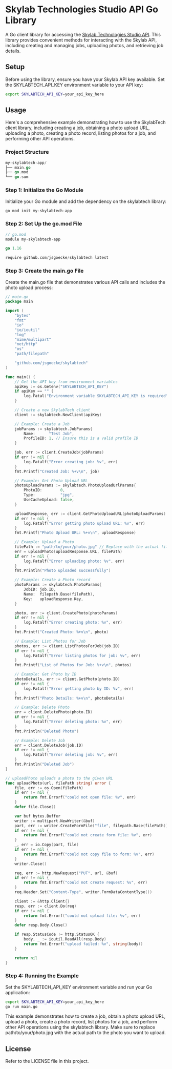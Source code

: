 # Skylab Technologies Studio API Go Library

A Go client library for accessing the [Skylab Technologies Studio API](https://skylabtech.ai). This library provides convenient methods for interacting with the Skylab API, including creating and managing jobs, uploading photos, and retrieving job details.

## Setup

Before using the library, ensure you have your Skylab API key available. Set the  SKYLABTECH_API_KEY environment variable to your API key:

```bash
export SKYLABTECH_API_KEY=your_api_key_here
```

## Usage

Here's a comprehensive example demonstrating how to use the SkylabTech client library, including creating a job, obtaining a photo upload URL, uploading a photo, creating a photo record, listing photos for a job, and performing other API operations.

### Project Structure

```go
my-skylabtech-app/
├── main.go
├── go.mod
└── go.sum
```

### Step 1: Initialize the Go Module
Initialize your Go module and add the dependency on the skylabtech library:

```bash
go mod init my-skylabtech-app
```

### Step 2: Set Up the go.mod File
```go
// go.mod
module my-skylabtech-app

go 1.16

require github.com/jsgoecke/skylabtech latest
```

### Step 3: Create the main.go File
Create the main.go file that demonstrates various API calls and includes the photo upload process:

```go
// main.go
package main

import (
	"bytes"
	"fmt"
	"io"
	"io/ioutil"
	"log"
	"mime/multipart"
	"net/http"
	"os"
	"path/filepath"

	"github.com/jsgoecke/skylabtech"
)

func main() {
	// Get the API key from environment variables
	apiKey := os.Getenv("SKYLABTECH_API_KEY")
	if apiKey == "" {
		log.Fatal("Environment variable SKYLABTECH_API_KEY is required")
	}

	// Create a new SkylabTech client
	client := skylabtech.NewClient(apiKey)

	// Example: Create a Job
	jobParams := skylabtech.JobParams{
		Name:      "Test Job",
		ProfileID: 1, // Ensure this is a valid profile ID
	}

	job, err := client.CreateJob(jobParams)
	if err != nil {
		log.Fatalf("Error creating job: %v", err)
	}
	fmt.Printf("Created Job: %+v\n", job)

	// Example: Get Photo Upload URL
	photoUploadParams := skylabtech.PhotoUploadUrlParams{
		PhotoID:        0,
		Type:           "jpg",
		UseCacheUpload: false,
	}

	uploadResponse, err := client.GetPhotoUploadURL(photoUploadParams)
	if err != nil {
		log.Fatalf("Error getting photo upload URL: %v", err)
	}
	fmt.Printf("Photo Upload URL: %+v\n", uploadResponse)

	// Example: Upload a Photo
	filePath := "path/to/your/photo.jpg" // Replace with the actual file path
	err = uploadPhoto(uploadResponse.URL, filePath)
	if err != nil {
		log.Fatalf("Error uploading photo: %v", err)
	}
	fmt.Println("Photo uploaded successfully")

	// Example: Create a Photo record
	photoParams := skylabtech.PhotoParams{
		JobID: job.ID,
		Name:  filepath.Base(filePath),
		Key:   uploadResponse.Key,
	}

	photo, err := client.CreatePhoto(photoParams)
	if err != nil {
		log.Fatalf("Error creating photo: %v", err)
	}
	fmt.Printf("Created Photo: %+v\n", photo)

	// Example: List Photos for Job
	photos, err := client.ListPhotosForJob(job.ID)
	if err != nil {
		log.Fatalf("Error listing photos for job: %v", err)
	}
	fmt.Printf("List of Photos for Job: %+v\n", photos)

	// Example: Get Photo by ID
	photoDetails, err := client.GetPhoto(photo.ID)
	if err != nil {
		log.Fatalf("Error getting photo by ID: %v", err)
	}
	fmt.Printf("Photo Details: %+v\n", photoDetails)

	// Example: Delete Photo
	err = client.DeletePhoto(photo.ID)
	if err != nil {
		log.Fatalf("Error deleting photo: %v", err)
	}
	fmt.Println("Deleted Photo")

	// Example: Delete Job
	err = client.DeleteJob(job.ID)
	if err != nil {
		log.Fatalf("Error deleting job: %v", err)
	}
	fmt.Println("Deleted Job")
}

// uploadPhoto uploads a photo to the given URL
func uploadPhoto(url, filePath string) error {
	file, err := os.Open(filePath)
	if err != nil {
		return fmt.Errorf("could not open file: %v", err)
	}
	defer file.Close()

	var buf bytes.Buffer
	writer := multipart.NewWriter(&buf)
	part, err := writer.CreateFormFile("file", filepath.Base(filePath))
	if err != nil {
		return fmt.Errorf("could not create form file: %v", err)
	}
	_, err = io.Copy(part, file)
	if err != nil {
		return fmt.Errorf("could not copy file to form: %v", err)
	}
	writer.Close()

	req, err := http.NewRequest("PUT", url, &buf)
	if err != nil {
		return fmt.Errorf("could not create request: %v", err)
	}
	req.Header.Set("Content-Type", writer.FormDataContentType())

	client := &http.Client{}
	resp, err := client.Do(req)
	if err != nil {
		return fmt.Errorf("could not upload file: %v", err)
	}
	defer resp.Body.Close()

	if resp.StatusCode != http.StatusOK {
		body, _ := ioutil.ReadAll(resp.Body)
		return fmt.Errorf("upload failed: %v", string(body))
	}

	return nil
}
```

### Step 4: Running the Example
Set the SKYLABTECH_API_KEY environment variable and run your Go application:

```bash
export SKYLABTECH_API_KEY=your_api_key_here
go run main.go
```

This example demonstrates how to create a job, obtain a photo upload URL, upload a photo, create a photo record, list photos for a job, and perform other API operations using the skylabtech library. Make sure to replace path/to/your/photo.jpg with the actual path to the photo you want to upload.

## License

Refer to the LICENSE file in this project.